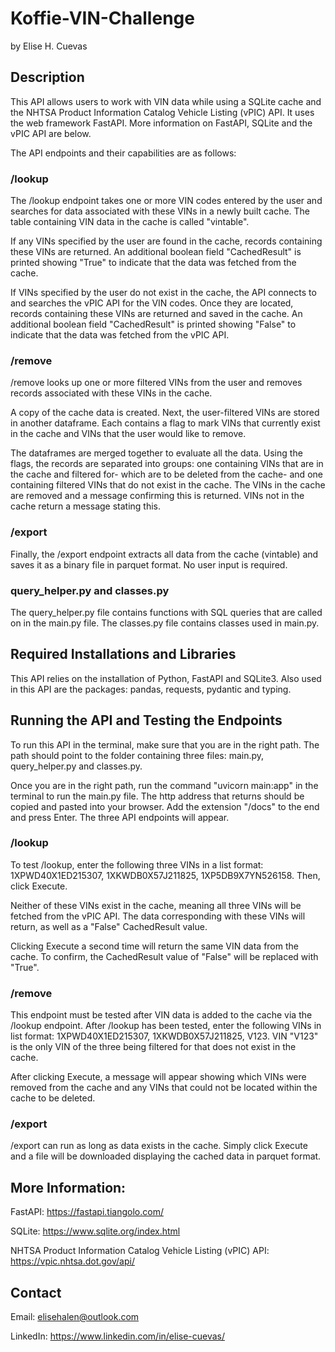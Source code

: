 # Koffie-VIN-Challenge
by Elise H. Cuevas

## Description

This API allows users to work with VIN data while using a SQLite cache and the NHTSA Product Information Catalog Vehicle Listing (vPIC) API. It uses the web framework FastAPI. More information on FastAPI, SQLite and the vPIC API are below.

The API endpoints and their capabilities are as follows:

### /lookup

The /lookup endpoint takes one or more VIN codes entered by the user and searches for data associated with these VINs in a newly built cache. The table containing VIN data in the cache is called "vintable".

If any VINs specified by the user are found in the cache, records containing these VINs are returned. An additional boolean field "CachedResult" is printed showing "True" to indicate that the data was fetched from the cache.

If VINs specified by the user do not exist in the cache, the API connects to and searches the vPIC API for the VIN codes. Once they are located, records containing these VINs are returned and saved in the cache. An additional boolean field "CachedResult" is printed showing "False" to indicate that the data was fetched from the vPIC API.

### /remove

/remove looks up one or more filtered VINs from the user and removes records associated with these VINs in the cache.

A copy of the cache data is created. Next, the user-filtered VINs are stored in another dataframe. Each contains a flag to mark VINs that currently exist in the cache and VINs that the user would like to remove. 

The dataframes are merged together to evaluate all the data. Using the flags, the records are separated into groups: one containing VINs that are in the cache and filtered for- which are to be deleted from the cache- and one containing filtered VINs that do not exist in the cache. The VINs in the cache are removed and a message confirming this is returned. VINs not in the cache return a message stating this.

### /export

Finally, the /export endpoint extracts all data from the cache (vintable) and saves it as a binary file in parquet format. No user input is required.

### query_helper.py and classes.py

The query_helper.py file contains functions with SQL queries that are called on in the main.py file. The classes.py file contains classes used in main.py.

## Required Installations and Libraries

This API relies on the installation of Python, FastAPI and SQLite3. Also used in this API are the packages: pandas, requests, pydantic and typing.

## Running the API and Testing the Endpoints

To run this API in the terminal, make sure that you are in the right path. The path should point to the folder containing three files: main.py, query_helper.py and classes.py.

Once you are in the right path, run the command "uvicorn main:app" in the terminal to run the main.py file. The http address that returns should be copied and pasted into your browser. Add the extension "/docs" to the end and press Enter. The three API endpoints will appear.

### /lookup

To test /lookup, enter the following three VINs in a list format: 1XPWD40X1ED215307, 1XKWDB0X57J211825, 1XP5DB9X7YN526158. Then, click Execute.

Neither of these VINs exist in the cache, meaning all three VINs will be fetched from the vPIC API. The data corresponding with these VINs will return, as well as a "False" CachedResult value.

Clicking Execute a second time will return the same VIN data from the cache. To confirm, the CachedResult value of "False" will be replaced with "True".

### /remove

This endpoint must be tested after VIN data is added to the cache via the /lookup endpoint. After /lookup has been tested, enter the following VINs in list format: 1XPWD40X1ED215307, 1XKWDB0X57J211825, V123. VIN "V123" is the only VIN of the three being filtered for that does not exist in the cache.

After clicking Execute, a message will appear showing which VINs were removed from the cache and any VINs that could not be located within the cache to be deleted.

### /export

/export can run as long as data exists in the cache. Simply click Execute and a file will be downloaded displaying the cached data in parquet format.


## More Information:

FastAPI:
https://fastapi.tiangolo.com/ 

SQLite:
https://www.sqlite.org/index.html

NHTSA Product Information Catalog Vehicle Listing (vPIC) API:
https://vpic.nhtsa.dot.gov/api/


## Contact

Email: elisehalen@outlook.com

LinkedIn: https://www.linkedin.com/in/elise-cuevas/
